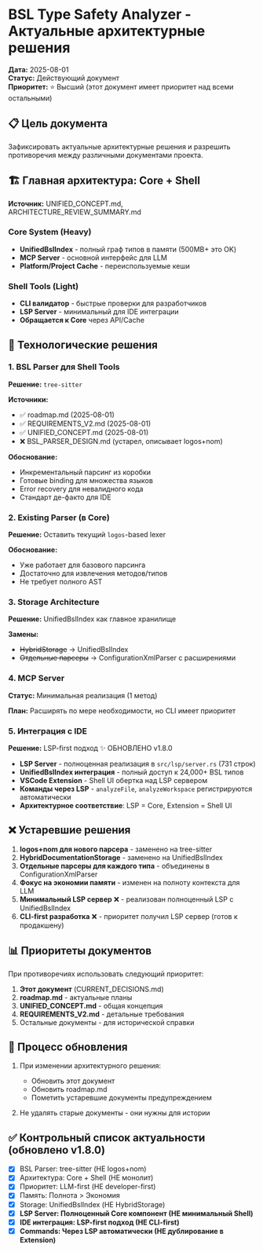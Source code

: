 # BSL Type Safety Analyzer - Актуальные архитектурные решения

**Дата:** 2025-08-01  
**Статус:** Действующий документ  
**Приоритет:** ⭐ Высший (этот документ имеет приоритет над всеми остальными)

## 📋 Цель документа

Зафиксировать актуальные архитектурные решения и разрешить противоречия между различными документами проекта.

## 🏗️ Главная архитектура: Core + Shell

**Источник:** UNIFIED_CONCEPT.md, ARCHITECTURE_REVIEW_SUMMARY.md

### Core System (Heavy)
- **UnifiedBslIndex** - полный граф типов в памяти (500MB+ это OK)
- **MCP Server** - основной интерфейс для LLM
- **Platform/Project Cache** - переиспользуемые кеши

### Shell Tools (Light)
- **CLI валидатор** - быстрые проверки для разработчиков
- **LSP Server** - минимальный для IDE интеграции
- **Обращается к Core** через API/Cache

## 🔧 Технологические решения

### 1. BSL Parser для Shell Tools

**Решение:** `tree-sitter`

**Источники:** 
- ✅ roadmap.md (2025-08-01)
- ✅ REQUIREMENTS_V2.md (2025-08-01)
- ✅ UNIFIED_CONCEPT.md (2025-08-01)
- ❌ BSL_PARSER_DESIGN.md (устарел, описывает logos+nom)

**Обоснование:**
- Инкрементальный парсинг из коробки
- Готовые binding для множества языков
- Error recovery для невалидного кода
- Стандарт де-факто для IDE

### 2. Existing Parser (в Core)

**Решение:** Оставить текущий `logos`-based lexer

**Обоснование:**
- Уже работает для базового парсинга
- Достаточно для извлечения методов/типов
- Не требует полного AST

### 3. Storage Architecture

**Решение:** UnifiedBslIndex как главное хранилище

**Замены:**
- ~~HybridStorage~~ → UnifiedBslIndex
- ~~Отдельные парсеры~~ → ConfigurationXmlParser с расширениями

### 4. MCP Server

**Статус:** Минимальная реализация (1 метод)

**План:** Расширять по мере необходимости, но CLI имеет приоритет

### 5. Интеграция с IDE

**Решение:** LSP-first подход ✨ ОБНОВЛЕНО v1.8.0
- **LSP Server** - полноценная реализация в `src/lsp/server.rs` (731 строк)
- **UnifiedBslIndex интеграция** - полный доступ к 24,000+ BSL типов  
- **VSCode Extension** - Shell UI обертка над LSP сервером
- **Команды через LSP** - `analyzeFile`, `analyzeWorkspace` регистрируются автоматически
- **Архитектурное соответствие**: LSP = Core, Extension = Shell UI

## ❌ Устаревшие решения

1. **logos+nom для нового парсера** - заменено на tree-sitter
2. **HybridDocumentationStorage** - заменено на UnifiedBslIndex
3. **Отдельные парсеры для каждого типа** - объединены в ConfigurationXmlParser
4. **Фокус на экономии памяти** - изменен на полноту контекста для LLM
5. **Минимальный LSP сервер** ❌ - реализован полноценный LSP с UnifiedBslIndex
6. **CLI-first разработка** ❌ - приоритет получил LSP сервер (готов к продакшену)

## 📊 Приоритеты документов

При противоречиях использовать следующий приоритет:

1. **Этот документ** (CURRENT_DECISIONS.md)
2. **roadmap.md** - актуальные планы
3. **UNIFIED_CONCEPT.md** - общая концепция
4. **REQUIREMENTS_V2.md** - детальные требования
5. Остальные документы - для исторической справки

## 🔄 Процесс обновления

1. При изменении архитектурного решения:
   - Обновить этот документ
   - Обновить roadmap.md
   - Пометить устаревшие документы предупреждением

2. Не удалять старые документы - они нужны для истории

## ✅ Контрольный список актуальности (обновлено v1.8.0)

- [x] BSL Parser: tree-sitter (НЕ logos+nom)  
- [x] Архитектура: Core + Shell (НЕ монолит)
- [x] Приоритет: LLM-first (НЕ developer-first)  
- [x] Память: Полнота > Экономия
- [x] Storage: UnifiedBslIndex (НЕ HybridStorage)
- [x] **LSP Server: Полноценный Core компонент (НЕ минимальный Shell)**
- [x] **IDE интеграция: LSP-first подход (НЕ CLI-first)**
- [x] **Commands: Через LSP автоматически (НЕ дублирование в Extension)**